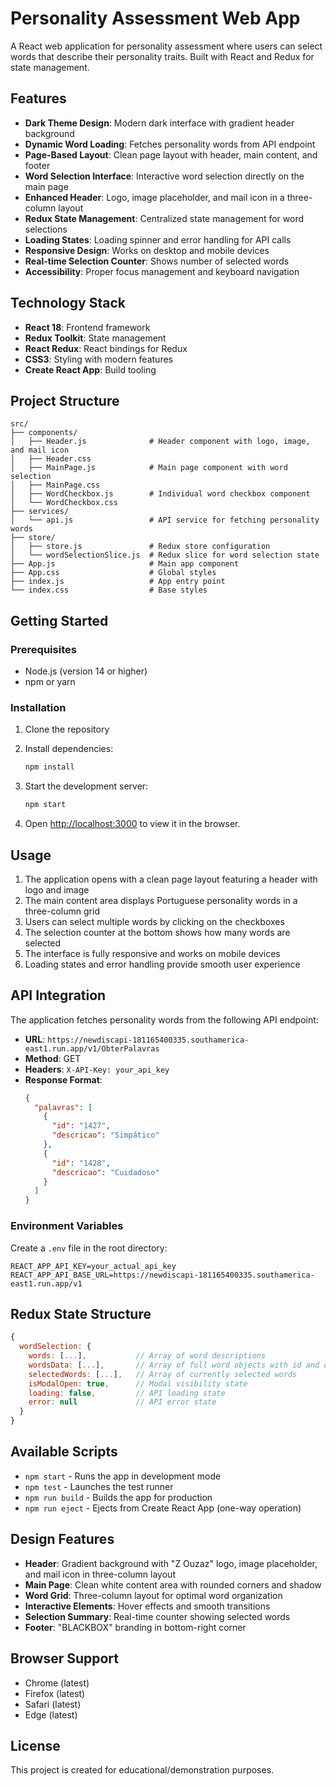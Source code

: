 # Personality Assessment Web App

A React web application for personality assessment where users can select words that describe their personality traits. Built with React and Redux for state management.

## Features

- **Dark Theme Design**: Modern dark interface with gradient header background
- **Dynamic Word Loading**: Fetches personality words from API endpoint
- **Page-Based Layout**: Clean page layout with header, main content, and footer
- **Word Selection Interface**: Interactive word selection directly on the main page
- **Enhanced Header**: Logo, image placeholder, and mail icon in a three-column layout
- **Redux State Management**: Centralized state management for word selections
- **Loading States**: Loading spinner and error handling for API calls
- **Responsive Design**: Works on desktop and mobile devices
- **Real-time Selection Counter**: Shows number of selected words
- **Accessibility**: Proper focus management and keyboard navigation

## Technology Stack

- **React 18**: Frontend framework
- **Redux Toolkit**: State management
- **React Redux**: React bindings for Redux
- **CSS3**: Styling with modern features
- **Create React App**: Build tooling

## Project Structure

```
src/
├── components/
│   ├── Header.js              # Header component with logo, image, and mail icon
│   ├── Header.css
│   ├── MainPage.js            # Main page component with word selection
│   ├── MainPage.css
│   ├── WordCheckbox.js        # Individual word checkbox component
│   └── WordCheckbox.css
├── services/
│   └── api.js                 # API service for fetching personality words
├── store/
│   ├── store.js               # Redux store configuration
│   └── wordSelectionSlice.js  # Redux slice for word selection state
├── App.js                     # Main app component
├── App.css                    # Global styles
├── index.js                   # App entry point
└── index.css                  # Base styles
```

## Getting Started

### Prerequisites

- Node.js (version 14 or higher)
- npm or yarn

### Installation

1. Clone the repository
2. Install dependencies:
   ```bash
   npm install
   ```

3. Start the development server:
   ```bash
   npm start
   ```

4. Open [http://localhost:3000](http://localhost:3000) to view it in the browser.

## Usage

1. The application opens with a clean page layout featuring a header with logo and image
2. The main content area displays Portuguese personality words in a three-column grid
3. Users can select multiple words by clicking on the checkboxes
4. The selection counter at the bottom shows how many words are selected
5. The interface is fully responsive and works on mobile devices
6. Loading states and error handling provide smooth user experience

## API Integration

The application fetches personality words from the following API endpoint:

- **URL**: `https://newdiscapi-181165400335.southamerica-east1.run.app/v1/ObterPalavras`
- **Method**: GET
- **Headers**: `X-API-Key: your_api_key`
- **Response Format**:
  ```json
  {
    "palavras": [
      {
        "id": "1427",
        "descricao": "Simpático"
      },
      {
        "id": "1428", 
        "descricao": "Cuidadoso"
      }
    ]
  }
  ```

### Environment Variables

Create a `.env` file in the root directory:
```
REACT_APP_API_KEY=your_actual_api_key
REACT_APP_API_BASE_URL=https://newdiscapi-181165400335.southamerica-east1.run.app/v1
```

## Redux State Structure

```javascript
{
  wordSelection: {
    words: [...],           // Array of word descriptions
    wordsData: [...],       // Array of full word objects with id and descricao
    selectedWords: [...],   // Array of currently selected words
    isModalOpen: true,      // Modal visibility state
    loading: false,         // API loading state
    error: null             // API error state
  }
}
```

## Available Scripts

- `npm start` - Runs the app in development mode
- `npm test` - Launches the test runner
- `npm run build` - Builds the app for production
- `npm run eject` - Ejects from Create React App (one-way operation)

## Design Features

- **Header**: Gradient background with "Z Ouzaz" logo, image placeholder, and mail icon in three-column layout
- **Main Page**: Clean white content area with rounded corners and shadow
- **Word Grid**: Three-column layout for optimal word organization
- **Interactive Elements**: Hover effects and smooth transitions
- **Selection Summary**: Real-time counter showing selected words
- **Footer**: "BLACKBOX" branding in bottom-right corner

## Browser Support

- Chrome (latest)
- Firefox (latest)
- Safari (latest)
- Edge (latest)

## License

This project is created for educational/demonstration purposes.
